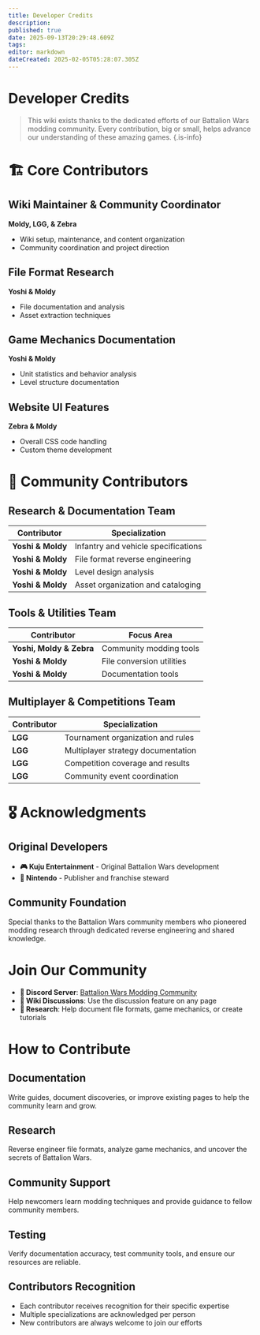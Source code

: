 ```yaml
---
title: Developer Credits
description: 
published: true
date: 2025-09-13T20:29:48.609Z
tags: 
editor: markdown
dateCreated: 2025-02-05T05:28:07.305Z
---
```


# Developer Credits

> This wiki exists thanks to the dedicated efforts of our Battalion Wars modding community. Every contribution, big or small, helps advance our understanding of these amazing games.
{.is-info}

# 🏗️ Core Contributors

## Wiki Maintainer & Community Coordinator

**Moldy, LGG, & Zebra**
- Wiki setup, maintenance, and content organization
- Community coordination and project direction

## File Format Research
**Yoshi & Moldy**
- File documentation and analysis
- Asset extraction techniques

## Game Mechanics Documentation  
**Yoshi & Moldy**
- Unit statistics and behavior analysis
- Level structure documentation

## Website UI Features
**Zebra & Moldy**
- Overall CSS code handling
- Custom theme development

# 🤝 Community Contributors

## Research & Documentation Team
| Contributor | Specialization |
|-------------|----------------|
| **Yoshi & Moldy** | Infantry and vehicle specifications |
| **Yoshi & Moldy** | File format reverse engineering |
| **Yoshi & Moldy** | Level design analysis |
| **Yoshi & Moldy** | Asset organization and cataloging |

## Tools & Utilities Team
| Contributor | Focus Area |
|-------------|------------|
| **Yoshi, Moldy & Zebra** | Community modding tools |
| **Yoshi & Moldy** | File conversion utilities |
| **Yoshi & Moldy** | Documentation tools |

## Multiplayer & Competitions Team
| Contributor | Specialization |
|-------------|----------------|
| **LGG** | Tournament organization and rules |
| **LGG** | Multiplayer strategy documentation |
| **LGG** | Competition coverage and results |
| **LGG** | Community event coordination |

# 🎖️ Acknowledgments

## Original Developers
- **🎮 Kuju Entertainment** - Original Battalion Wars development
- **🎯 Nintendo** - Publisher and franchise steward

## Community Foundation
Special thanks to the Battalion Wars community members who pioneered modding research through dedicated reverse engineering and shared knowledge.

# Join Our Community
- **💬 Discord Server**: [Battalion Wars Modding Community](https://discord.gg/aPvrTsDARJ)
- **📝 Wiki Discussions**: Use the discussion feature on any page
- **🔬 Research**: Help document file formats, game mechanics, or create tutorials

# How to Contribute
<div class="tabset">
  
## Documentation
Write guides, document discoveries, or improve existing pages to help the community learn and grow.
## Research
Reverse engineer file formats, analyze game mechanics, and uncover the secrets of Battalion Wars.
## Community Support
Help newcomers learn modding techniques and provide guidance to fellow community members.
## Testing
Verify documentation accuracy, test community tools, and ensure our resources are reliable.
  
</div>

## Contributors Recognition
- Each contributor receives recognition for their specific expertise
- Multiple specializations are acknowledged per person
- New contributors are always welcome to join our efforts